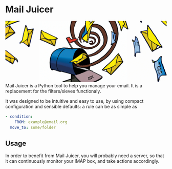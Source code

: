 # Mail Juicer

![cover](assets/cover.png)
Mail Juicer is a Python tool to help you manage your email. It is a replacement for the filters/sieves functionaly.

It was designed to be intuitive and easy to use, by using compact configuration and sensible defaults: a rule can be as simple as
```yaml
- condition:
    FROM: example@email.org
  move_to: some/folder
```

## Usage

In order to benefit from Mail Juicer, you will probably need a server, so that it can continuously monitor your IMAP box, and take actions accordingly.

